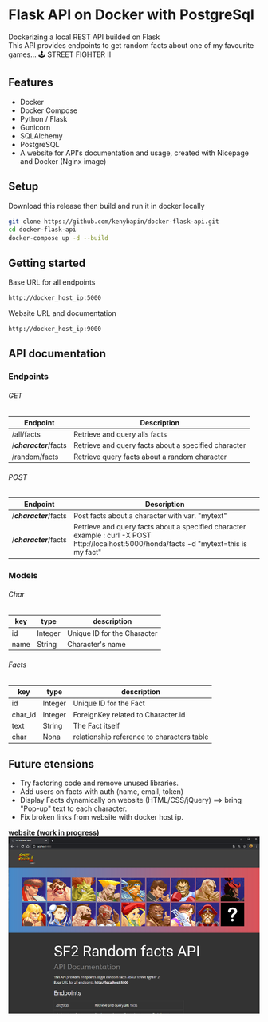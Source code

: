 # Flask API on Docker with PostgreSql 

Dockerizing a local REST API builded on Flask <br>This API provides endpoints to get random facts about one of my favourite games... 🕹️ STREET FIGHTER II

## Features
- Docker
- Docker Compose
- Python / Flask
- Gunicorn
- SQLAlchemy
- PostgreSQL
- A website for API's documentation and usage, created with Nicepage and Docker (Nginx image)

## Setup

Download this release then build and run it in docker locally
```bash
git clone https://github.com/kenybapin/docker-flask-api.git
cd docker-flask-api
docker-compose up -d --build
```
## Getting started
Base URL for all endpoints
```bash
http://docker_host_ip:5000
```
Website URL and documentation
```bash
http://docker_host_ip:9000
```

## API documentation
### Endpoints

###### GET
| Endpoint | Description |
|---|---|
| /all/facts | Retrieve and query alls facts |
| /***character***/facts | Retrieve and query facts about a specified character |
| /random/facts | Retrieve query facts about a random character |

###### POST
| Endpoint | Description |
|---|---|
| /***character***/facts | Post facts about a character with var. "mytext" |
| /***character***/facts | Retrieve and query facts about a specified character<br>example : curl -X POST http://localhost:5000/honda/facts -d "mytext=this is my fact" |

### Models

###### Char
| key | type | description |
|---|---|---|
| id | Integer | Unique ID for the Character |
| name | String | Character's name |

###### Facts
| key | type | description |
|---|---|---|
| id | Integer | Unique ID for the Fact |
| char_id | Integer | ForeignKey related to Character.id |
| text | String | The Fact itself |
| char | Nona | relationship reference to characters table |


## Future etensions
- Try factoring code and remove unused libraries.
- Add users on facts with auth (name, email, token)
- Display Facts dynamically on website (HTML/CSS/jQuery) ==> bring "Pop-up" text to each character.
- Fix broken links from website with docker host ip.

**website (work in progress)**<br>
![website](images/website.png)

